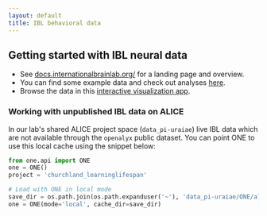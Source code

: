 ```yaml
---
layout: default
title: IBL behavioral data
---
```


## Getting started with IBL neural data
* See [docs.internationalbrainlab.org/](https://int-brain-lab.github.io/iblenv/public_docs/public_introduction.html) for a landing page and overview.
* You can find some example data and check out analyses [here](https://int-brain-lab.github.io/iblenv/notebooks_external/data_release_repro_ephys.html).
* Browse the data in this [interactive visualization app](https://viz.internationalbrainlab.org/app).

### Working with unpublished IBL data on ALICE

In our lab's shared ALICE project space (`data_pi-uraiae`) live IBL data which are not available through the `openalyx` public dataset. You can point ONE to use this local cache using the snippet below: 

```python
from one.api import ONE
one = ONE()
project = 'churchland_learninglifespan'

# Load with ONE in local mode
save_dir = os.path.join(os.path.expanduser('~'), 'data_pi-uraiae/ONE/alyx.internationalbrainlab.org/', project)
one = ONE(mode='local', cache_dir=save_dir)
```